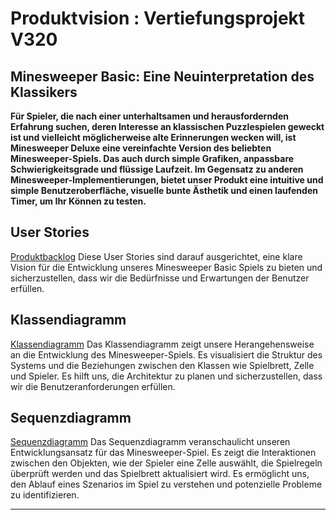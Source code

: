 # Produktvision : Vertiefungsprojekt V320

## Minesweeper Basic: Eine Neuinterpretation des Klassikers

**Für Spieler, die nach einer unterhaltsamen und herausfordernden Erfahrung suchen, deren Interesse an klassischen Puzzlespielen geweckt ist und vielleicht möglicherweise alte Erinnerungen wecken will, ist Minesweeper Deluxe eine vereinfachte Version des beliebten Minesweeper-Spiels. Das auch durch simple Grafiken, anpassbare Schwierigkeitsgrade und flüssige Laufzeit. Im Gegensatz zu anderen Minesweeper-Implementierungen, bietet unser Produkt eine intuitive und simple Benutzeroberfläche, visuelle bunte Ästhetik und einen laufenden Timer, um Ihr Können zu testen.**

## User Stories

[Produktbacklog](https://github.com/m1chll/Minesweeper_V320/issues) 
Diese User Stories sind darauf ausgerichtet, eine klare Vision für die Entwicklung unseres Minesweeper Basic Spiels zu bieten und sicherzustellen, dass wir die Bedürfnisse und Erwartungen der Benutzer erfüllen.

## Klassendiagramm
[Klassendiagramm](https://github.com/m1chll/Minesweeper_V320/blob/master/Diagramme/V320_Minesweeper_Klassendiagramm_Nicolas_Michael_Carina.pdf)
Das Klassendiagramm zeigt unsere Herangehensweise an die Entwicklung des Minesweeper-Spiels. Es visualisiert die Struktur des Systems und die Beziehungen zwischen den Klassen wie Spielbrett, Zelle und Spieler. Es hilft uns, die Architektur zu planen und sicherzustellen, dass wir die Benutzeranforderungen erfüllen.


## Sequenzdiagramm
[Sequenzdiagramm]()
Das Sequenzdiagramm veranschaulicht unseren Entwicklungsansatz für das Minesweeper-Spiel. Es zeigt die Interaktionen zwischen den Objekten, wie der Spieler eine Zelle auswählt, die Spielregeln überprüft werden und das Spielbrett aktualisiert wird. Es ermöglicht uns, den Ablauf eines Szenarios im Spiel zu verstehen und potenzielle Probleme zu identifizieren.

---

